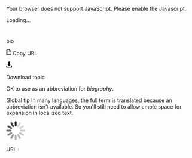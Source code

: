 Your browser does not support JavaScript. Please enable the Javascript.

Loading...

# 

bio

![Copy URL](bio_files/Copy.png)
Copy URL

![Download](bio_files/Download.png)

Download topic

OK to use as an abbreviation for *biography*.

Global tip In
many languages, the full term is translated because an abbreviation
isn't available. So you'll still need to allow ample space for expansion
in localized text. 

![In progress](bio_files/activity-large.gif)

URL :
